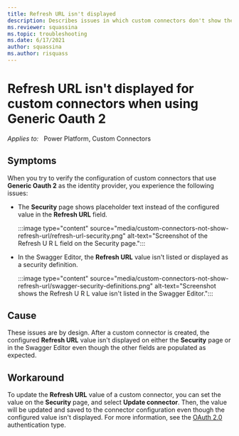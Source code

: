 ```yaml
---
title: Refresh URL isn't displayed
description: Describes issues in which custom connectors don't show the configured Refresh URL when Generic Oauth 2 is used.
ms.reviewer: squassina
ms.topic: troubleshooting
ms.date: 6/17/2021
author: squassina
ms.author: risquass
---
```

# Refresh URL isn't displayed for custom connectors when using Generic Oauth 2

_Applies to:_ &nbsp; Power Platform, Custom Connectors

## Symptoms

When you try to verify the configuration of custom connectors that use **Generic Oauth 2** as the identity provider, you experience the following issues:

- The **Security** page shows placeholder text instead of the configured value in the **Refresh URL** field.

    :::image type="content" source="media/custom-connectors-not-show-refresh-url/refresh-url-security.png" alt-text="Screenshot of the Refresh U R L field on the Security page.":::

- In the Swagger Editor, the **Refresh URL** value isn't listed or displayed as a security definition.

    :::image type="content" source="media/custom-connectors-not-show-refresh-url/swagger-security-definitions.png" alt-text="Screenshot shows the Refresh U R L value isn't listed in the Swagger Editor.":::

## Cause

These issues are by design. After a custom connector is created, the configured **Refresh URL** value isn't displayed on either the **Security** page or in the Swagger Editor even though the other fields are populated as expected.

## Workaround

To update the **Refresh URL** value of a custom connector, you can set the value on the **Security** page, and select **Update connector**. Then, the value will be updated and saved to the connector configuration even though the configured value isn't displayed. For more information, see the [OAuth 2.0](/connectors/custom-connectors/connection-parameters#oauth-20) authentication type.
